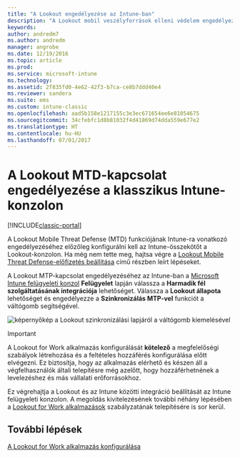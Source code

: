 ```yaml
---
title: "A Lookout engedélyezése az Intune-ban"
description: "A Lookout mobil veszélyforrások elleni védelem engedélyezése az Intune felügyeleti konzolon."
keywords: 
author: andredm7
ms.author: andredm
manager: angrobe
ms.date: 12/19/2016
ms.topic: article
ms.prod: 
ms.service: microsoft-intune
ms.technology: 
ms.assetid: 2f835fd0-4e62-42f3-b7ca-ce8b7ddd40e4
ms.reviewer: sandera
ms.suite: ems
ms.custom: intune-classic
ms.openlocfilehash: aad5b158e1217155c3e3ec671654ee6e81054675
ms.sourcegitcommit: 34cfebfc1d8b81032f4d41869d74dda559e677e2
ms.translationtype: HT
ms.contentlocale: hu-HU
ms.lasthandoff: 07/01/2017
---
```

# <a name="enable-lookout-mtd-connection-in-the-intune-classic-console"></a>A Lookout MTD-kapcsolat engedélyezése a klasszikus Intune-konzolon

[!INCLUDE[classic-portal](../includes/classic-portal.md)]

A Lookout Mobile Threat Defense (MTD) funkciójának Intune-ra vonatkozó engedélyezéséhez előzőleg konfigurálni kell az Intune-összekötőt a Lookout-konzolon.  Ha még nem tette meg, hajtsa végre a [Lookout Mobile Threat Defense-előfizetés beállítása](setup-your-lookout-mtd-subscription.md) című részben leírt lépéseket.

A Lookout MTP-kapcsolat engedélyezéséhez az Intune-ban a [Microsoft Intune felügyeleti konzol](https://manage.microsoft.com) **Felügyelet** lapján válassza a **Harmadik fél szolgáltatásának integrációja** lehetőséget. Válassza a **Lookout állapota** lehetőséget és engedélyezze a **Szinkronizálás MTP-vel** funkciót a váltógomb segítségével.

![képernyőkép a Lookout szinkronizálási lapjáról a váltógomb kiemelésével](../media/mtp/lookout-intune-synchronization.png)

>[!IMPORTANT]
> A Lookout for Work alkalmazás konfigurálását **kötelező** a megfelelőségi szabályok létrehozása és a feltételes hozzáférés konfigurálása előtt elvégezni. Ez biztosítja, hogy az alkalmazás elérhető és készen áll a végfelhasználók általi telepítésre még azelőtt, hogy hozzáférhetnének a levelezéshez és más vállalati erőforrásokhoz.

Ez végrehajtja a Lookout és az Intune közötti integráció beállítását az Intune felügyeleti konzolon.  A megoldás kivitelezésének további néhány lépésében a [Lookout for Work alkalmazások](/intune-classic/deploy-use/device-threat-protection-policy) szabályzatának telepítésére is sor kerül.


## <a name="next-steps"></a>További lépések
[A Lookout for Work alkalmazás konfigurálása](/intune-classic/deploy-use/device-threat-protection-apps)
